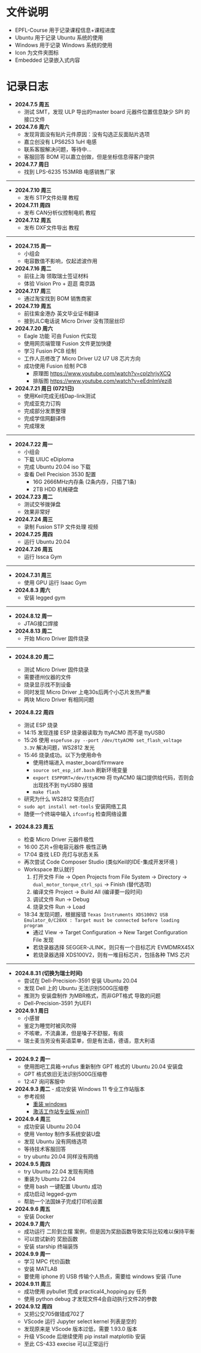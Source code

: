 # 文件说明
- EPFL-Course 用于记录课程信息+课程进度
- Ubuntu 用于记录 Ubuntu 系统的使用
- Windows 用于记录 Windows 系统的使用
- Icon 为文件夹图标
- Embedded 记录嵌入式内容

# 记录日志

- **2024.7.5 周五**
  - 测试 SMT，发现 ULP 导出的master board 元器件位置信息缺少 SPI 的接口文件
- **2024.7.6 周六**
  - 发现背面没有贴片元件原因：没有勾选正反面贴片选项
  - 嘉立创没有 LPS6253 1uH 电感
  - 联系客服解决问题，等待中...
  - 客服回答 BOM 可以嘉立创做，但是坐标信息得客户提供
- **2024.7.7 周日**
  - 找到 LPS-6235 153MRB 电感销售厂家
---
- **2024.7.10 周三**
  - 发布 STP文件处理 教程
- **2024.7.11 周四**
  - 发布 CAN分析仪控制电机 教程
- **2024.7.12 周五**
  - 发布 DXF文件导出 教程
---
- **2024.7.15 周一**
  - 小组会
  - 电容数值不影响，仅起滤波作用
- **2024.7.16 周二**
  - 前往上海 领取瑞士签证材料
  - 体验 Vision Pro + 逛逛 南京路
- **2024.7.17 周三**
  - 通过淘宝找到 BOM 销售商家
- **2024.7.19 周五**
  - 前往紫金港办 英文毕业证书翻译
  - 接到JLC电话说 Micro Driver 没有顶层丝印
- **2024.7.20 周六**
  - Eagle 功能 可由 Fusion 代实现
  - 使用网页端管理 Fusion 文件更加快捷
  - 学习 Fusion PCB 绘制
  - 工作人员修改了 Micro Driver U2 U7 U8 芯片方向
  - 成功使用 Fusion 绘制 PCB
    - 原理图 https://www.youtube.com/watch?v=cplzhrjvXCQ
    - 排版图 https://www.youtube.com/watch?v=eEdnImVezi8
- **2024.7.21 周日 (0721日)**
  - 使用Keil完成无线Dap-link测试
  - 完成亚克力订购
  - 完成部分发票整理
  - 完成学信网翻译件
  - 完成理发
---
- **2024.7.22 周一**
  - 小组会
  - 下载 UIUC eDiploma
  - 完成 Ubuntu 20.04 iso 下载
  - 查看 Dell Precision 3530 配置
    - 16G 2666MHz内存条 (2条内存，只插了1条)
    - 2TB HDD 机械硬盘
- **2024.7.23 周二**
  - 测试交爷拨弹盘
  - 效果非常好
- **2024.7.24 周三**
  - 录制 Fusion STP 文件处理 视频
- **2024.7.25 周四**
  - 运行 Ubuntu 20.04
- **2024.7.26 周五**
  - 运行 Issca Gym

---

- **2024.7.31 周三**
  - 使用 GPU 运行 Isaac Gym
- **2024.8.3 周六**
  - 安装 legged gym

---

- **2024.8.12 周一**
  - JTAG接口焊接
- **2024.8.13 周二**
  - 开始 Micro Driver 固件烧录

---
- **2024.8.20 周二**
  - 测试 Micro Driver 固件烧录
  - 需要德州仪器的文件
  - 烧录显示找不到设备
  - 同时发现 Micro Driver 上电30s后两个小芯片发热严重
  - 两块 Micro Driver 有相同问题
- **2024.8.22 周四**
  - 测试 ESP 烧录
  - 14:15 发现连接 ESP 烧录器读取为 ttyACM0 而不是 ttyUSB0
  - 15:26 使用 `espefuse.py --port /dev/ttyACM0 set_flash_voltage 3.3V` 解决问题，WS2812 发光
  - 15:46 烧录成功。以下为使用命令
    - 使用终端进入 master_board/firmware
    - `source set_esp_idf.bash` 刷新环境变量
    - `export ESPPORT=/dev/ttyACM0` 将 ttyACM0 端口提供给代码，否则会出现找不到 ttyUSB0 报错
    - `make flash`
  - 研究为什么 WS2812 常亮白灯
  - `sudo apt install net-tools` 安装网络工具
  - 随便一个终端中输入 `ifconfig` 检查网络设置

- **2024.8.23 周五**
  - 检查 Micro Driver 元器件极性
  - 16:00 芯片+但电容元器件 极性正确
  - 17:04 查找 LED 亮灯与状态关系
  - 再次尝试 Code Composer Studio (类似Keil的IDE-集成开发环境 )
  -   Workspace 默认就行
      1. 打开文件 File -> Open Projects from File System -> Directory -> `dual_motor_torque_ctrl_spi` -> Finish (替代选项)
      2. 编译文件 Project -> Build All (编译要一段时间)
      3. 调试文件 Run -> Debug
      4. 烧录文件 Run -> Load
  - 18:34 发现问题，根据报错 `Texas Instruments XDS100V2 USB Emulator_0/C28XX : Target must be connected before loading program`
    - 通过 View -> Target Configuration -> New Target Configuration File 发现
    - 若烧录器选择 SEGGER-JLINK，则只有一个目标芯片 EVMDMRX45X
    - 若烧录器选择 XDS100V2，则有一堆目标芯片，包括各种 TMS 芯片
---
- **2024.8.31 (切换为瑞士时间)**
  - 尝试在 Dell-Precision-3591 安装 Ubuntu 20.04
  - 发现 Dell 上的 Ubuntu 无法识别500G压缩卷
  - 推测为 安装盘制作 为MBR格式，而非GPT格式 导致的问题
  - Dell-Precision-3591 为UEFI
- **2024.9.1 周日**
  - 小感冒
  - 鉴定为睡觉时被风吹得
  - 不咳嗽，不流鼻涕，但是嗓子不舒服，有痰
  - 瑞士麦当劳没有英语菜单，但是有法语，德语，意大利语
---
- **2024.9.2 周一**
  - 使用图吧工具箱->rufus 重新制作 GPT 格式的 Ubuntu 20.04 安装盘
  - GPT 格式依旧无法识别500G压缩卷
  - 12:47 询问客服中
- **2024.9.3 周二**  - 成功安装 Windows 11 专业工作站版本
  - 参考视频 
    - [重装 windows](https://www.bilibili.com/video/BV16h4y1B7md/?vd_source=4c878cdda4a827e2590557bcbb57b3e5)
    - [激活工作站专业版 win11](https://www.bilibili.com/video/BV18H4y1w7GR/?spm_id_from=333.788.top_right_bar_window_default_collection.content.click&vd_source=4c878cdda4a827e2590557bcbb57b3e5)
- **2024.9.4 周三**
  - 成功安装 Ubuntu 20.04 
  - 使用 Ventoy 制作多系统安装U盘
  - 发现 Ubuntu 没有网络选项
  - 等待技术客服回答
  - try ubuntu 20.04 同样没有网络
- **2024.9.5 周四**
  - try Ubuntu 22.04 发现有网络
  - 重装为 Ubuntu 22.04
  - 使用 bash 一键配置 Ubuntu 成功
  - 成功启动 legged-gym
  - 帮助一个法国妹子完成打印机设置
- **2024.9.6 周五**
  - 安装 Docker
- **2024.9.7 周六**
  - 成功运行 二阶到立摆 案例，但是因为奖励函数导致实际比较难以保持平衡
  - 可以尝试新的 奖励函数
  - 安装 starship 终端装饰
- **2024.9.9 周一**
  - 学习 MPC 代价函数
  - 安装 MATLAB
  - 要使用 iphone 的 USB 传输个人热点，需要给 windows 安装 iTune
- **2024.9.11 周三**
  - 成功使用 pybullet 完成 practical4_hopping.py 任务
  - 使用 python debug 才发现文件4会自动执行文件2的参数
- **2024.9.12 周四**
  - 又把公交705做错成702了
  - VScode 运行 Jupyter select kernel 列表是空的
  - 发现原来是 VScode 版本过低，需要 1.93.0 版本
  - 升级 VScode 后继续使用 pip install matplotlib 安装
  - 至此 CS-433 execise 可以正常运行